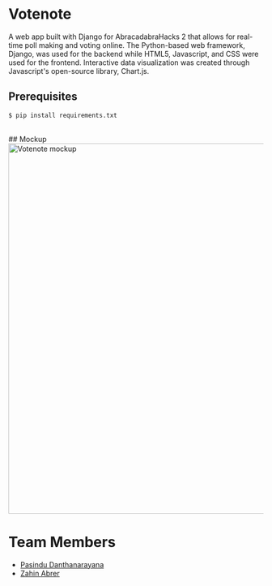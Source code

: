 # Votenote
A web app built with Django for AbracadabraHacks 2 that allows for real-time poll making and voting online. The Python-based web framework, Django, was used for the backend while HTML5, Javascript, and CSS were used for the frontend. Interactive data visualization was created through Javascript's open-source library, Chart.js.
<br>
## Prerequisites 
```$ pip install requirements.txt```

<br>
## Mockup
<img alt="Votenote mockup" width="730" src="https://i.ibb.co/NS29yXr/mockup.jpg">


# Team Members
* [Pasindu Danthanarayana](https://github.com/pasindu651)
* [Zahin Abrer](https://github.com/zahinabrer5)
